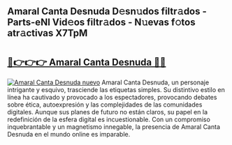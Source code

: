 ## Amaral Canta Desnuda D𝚎sn𝚞dos filtr𝚊dos - Parts-eNI Vid𝚎os filtr𝚊dos - N𝚞evas f𝚘tos atr𝚊ctivas X7TpM

# <h2><a href="http://mb8xiek.tromn.icu/?c=Amaral+Canta+Desnuda">🔗👉👉👉 Amaral Canta Desnuda 🔗🔗</a></h2>

[![Amaral Canta Desnuda nuevo](https://i.imgur.com/pEAQMta.gif)](http://mb8xiek.tromn.icu/?c=Amaral+Canta+Desnuda)
Amaral Canta Desnuda, un personaje intrigante y esquivo, trasciende las etiquetas simples. Su distintivo estilo en línea ha cautivado y provocado a los espectadores, provocando debates sobre ética, autoexpresión y las complejidades de las comunidades digitales. Aunque sus planes de futuro no están claros, su papel en la redefinición de la esfera digital es incuestionable. Con un compromiso inquebrantable y un magnetismo innegable, la presencia de Amaral Canta Desnuda en el mundo online es imparable.
